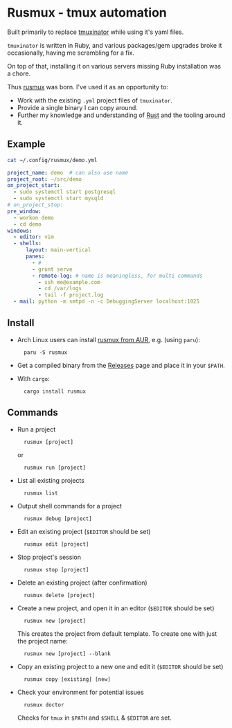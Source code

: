 # Rusmux - tmux automation

Built primarily to replace 
[tmuxinator](https://github.com/tmuxinator/tmuxinator) while using it's
yaml files.


`tmuxinator` is written in Ruby, and various packages/gem upgrades broke
it occasionally, having me scrambling for a fix.

On top of that, installing it on various servers missing Ruby installation was
a chore.

Thus [rusmux](https://github.com/MeirKriheli/rusmux) was born. I've used it
as an opportunity to:

* Work with the existing `.yml` project files of `tmuxinator`.
* Provide a single binary I can copy around.
* Further my knowledge and understanding of [Rust](https://www.rust-lang.org/)
  and the tooling around it.

## Example

```sh
cat ~/.config/rusmux/demo.yml
```

```yaml
project_name: demo  # can also use name
project_root: ~/src/demo
on_project_start:
  - sudo systemctl start postgresql
  - sudo systemctl start mysqld
# on_project_stop: 
pre_window:
  - workon demo
  - cd demo
windows:
  - editor: vim
  - shells:
      layout: main-vertical
      panes:
        - #
        - grunt serve
        - remote-log: # name is meaningless, for multi commands
          - ssh me@example.com
          - cd /var/logs
          - tail -f project.log 
  - mail: python -m smtpd -n -c DebuggingServer localhost:1025

```

## Install

* Arch Linux users can install [rusmux from AUR](https://aur.archlinux.org/packages/rusmux),
  e.g. (using `paru`):

        paru -S rusmux

* Get a compiled binary from the
  [Releases](https://github.com/MeirKriheli/rusmux/releases) page and place it
  in your `$PATH`.

* With `cargo`:

        cargo install rusmux


## Commands

* Run a project

        rusmux [project]

  or 

        rusmux run [project]

* List all existing projects

        rusmux list
  
* Output shell commands for a project 

        rusmux debug [project]

* Edit an existing project (`$EDITOR` should be set)

        rusmux edit [project]

* Stop project's session

        rusmux stop [project]

* Delete an existing project (after confirmation)

        rusmux delete [project]

* Create a new project, and open it in an editor (`$EDITOR` should be set)

        rusmux new [project]

  This creates the project from default template. To create one with just the
  project name:

        rusmux new [project] --blank

* Copy an existing project to a new one and edit it (`$EDITOR` should be set)

        rusmux copy [existing] [new]

* Check your environment for potential issues

        rusmux doctor

  Checks for `tmux` in `$PATH` and `$SHELL` & `$EDITOR` are set.

